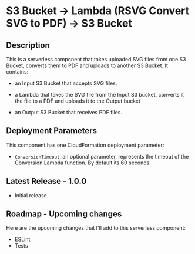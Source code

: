 
# S3 Bucket -> Lambda (RSVG Convert SVG to PDF) -> S3 Bucket

## Description

This is a serverless component that takes uploaded SVG files from one S3 Bucket, converts them to PDF and uploads to another S3 Bucket. It contains:

- an Input S3 Bucket that accepts SVG files.

- a Lambda that takes the SVG file from the Input S3 bucket, converts it the file to a PDF and uploads it to the Output bucket

- an Output S3 Bucket that receives PDF files.

## Deployment Parameters

This component has one CloudFormation deployment parameter:

- `ConversionTimeout`, an optional parameter, represents the timeout of the Conversion Lambda function. By default its 60 seconds.

## Latest Release - 1.0.0

- Initial release.

## Roadmap - Upcoming changes

Here are the upcoming changes that I'll add to this serverless component:

- ESLint
- Tests